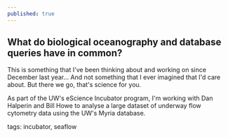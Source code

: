 ```yaml
---
published: true
---
```


## What do biological oceanography and database queries have in common?

This is something that I've been thinking about and working on since December last year... And not something that I ever imagined that I'd care about. But there we go, that's science for you.

As part of the UW's eScience Incubator program, I'm working with Dan Halperin and Bill Howe to analyse a large dataset of underway flow cytometry data using the UW's Myria database.  

tags: incubator, seaflow